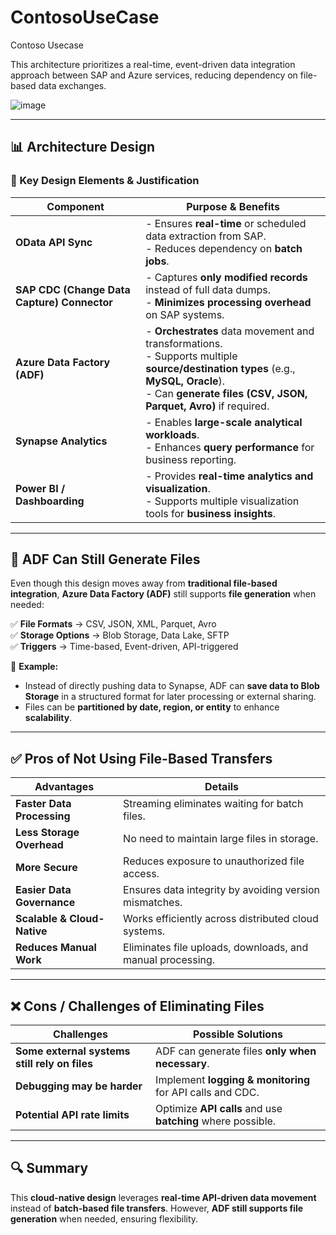 # ContosoUseCase
Contoso Usecase

This architecture prioritizes a real-time, event-driven data integration approach between SAP and Azure services, reducing dependency on file-based data exchanges.

![image](https://github.com/user-attachments/assets/accf46a1-38c4-4cf3-95c3-a78b96337bb6)

---

## **📊 Architecture Design**  

### **🔹 Key Design Elements & Justification**  

| **Component**                | **Purpose & Benefits** |  
|------------------------------|------------------------|  
| **OData API Sync**           | - Ensures **real-time** or scheduled data extraction from SAP.  <br> - Reduces dependency on **batch jobs**.  |  
| **SAP CDC (Change Data Capture) Connector** | - Captures **only modified records** instead of full data dumps.  <br> - **Minimizes processing overhead** on SAP systems.  |  
| **Azure Data Factory (ADF)** | - **Orchestrates** data movement and transformations.  <br> - Supports multiple **source/destination types** (e.g., **MySQL, Oracle**).  <br> - Can **generate files (CSV, JSON, Parquet, Avro)** if required. |  
| **Synapse Analytics**        | - Enables **large-scale analytical workloads**.  <br> - Enhances **query performance** for business reporting.  |  
| **Power BI / Dashboarding**  | - Provides **real-time analytics and visualization**.  <br> - Supports multiple visualization tools for **business insights**. |  

---

## **🚀 ADF Can Still Generate Files**  
Even though this design moves away from **traditional file-based integration**, **Azure Data Factory (ADF)** still supports **file generation** when needed:  

✅ **File Formats** → CSV, JSON, XML, Parquet, Avro  
✅ **Storage Options** → Blob Storage, Data Lake, SFTP  
✅ **Triggers** → Time-based, Event-driven, API-triggered  

📌 **Example:**  
- Instead of directly pushing data to Synapse, ADF can **save data to Blob Storage** in a structured format for later processing or external sharing.  
- Files can be **partitioned by date, region, or entity** to enhance **scalability**.  

---

## **✅ Pros of Not Using File-Based Transfers**  
| **Advantages**                 | **Details** |  
|--------------------------------|------------|  
| **Faster Data Processing** | Streaming eliminates waiting for batch files. |  
| **Less Storage Overhead** | No need to maintain large files in storage. |  
| **More Secure** | Reduces exposure to unauthorized file access. |  
| **Easier Data Governance** | Ensures data integrity by avoiding version mismatches. |  
| **Scalable & Cloud-Native** | Works efficiently across distributed cloud systems. |  
| **Reduces Manual Work** | Eliminates file uploads, downloads, and manual processing. |  

---

## **❌ Cons / Challenges of Eliminating Files**  
| **Challenges**                | **Possible Solutions** |  
|--------------------------------|------------------------|  
| **Some external systems still rely on files** | ADF can generate files **only when necessary**. |  
| **Debugging may be harder** | Implement **logging & monitoring** for API calls and CDC. |  
| **Potential API rate limits** | Optimize **API calls** and use **batching** where possible. |  

---


## **🔍 Summary**  
This **cloud-native design** leverages **real-time API-driven data movement** instead of **batch-based file transfers**. However, **ADF still supports file generation** when needed, ensuring flexibility.  







